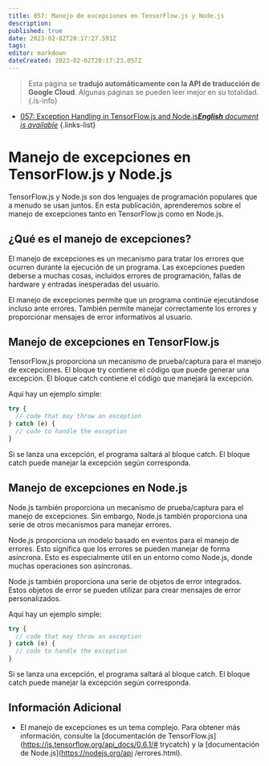 ```yaml
---
title: 057: Manejo de excepciones en TensorFlow.js y Node.js
description: 
published: true
date: 2023-02-02T20:17:27.591Z
tags: 
editor: markdown
dateCreated: 2023-02-02T20:17:23.057Z
---
```


> Esta página se **tradujo automáticamente con la API de traducción de Google Cloud**.
Algunas páginas se pueden leer mejor en su totalidad.{.is-info}



- [057: Exception Handling in TensorFlow.js and Node.js***English** document is available*](/en/Knowledge-base/TensorFlow-js/Learning/057-exception-handling-in-tensorflow-js-and-node-js)
{.links-list}


# Manejo de excepciones en TensorFlow.js y Node.js

TensorFlow.js y Node.js son dos lenguajes de programación populares que a menudo se usan juntos. En esta publicación, aprenderemos sobre el manejo de excepciones tanto en TensorFlow.js como en Node.js.

## ¿Qué es el manejo de excepciones?

El manejo de excepciones es un mecanismo para tratar los errores que ocurren durante la ejecución de un programa. Las excepciones pueden deberse a muchas cosas, incluidos errores de programación, fallas de hardware y entradas inesperadas del usuario.

El manejo de excepciones permite que un programa continúe ejecutándose incluso ante errores. También permite manejar correctamente los errores y proporcionar mensajes de error informativos al usuario.

## Manejo de excepciones en TensorFlow.js

TensorFlow.js proporciona un mecanismo de prueba/captura para el manejo de excepciones. El bloque try contiene el código que puede generar una excepción. El bloque catch contiene el código que manejará la excepción.

Aquí hay un ejemplo simple:

```javascript
try {
  // code that may throw an exception
} catch (e) {
  // code to handle the exception
}
```

Si se lanza una excepción, el programa saltará al bloque catch. El bloque catch puede manejar la excepción según corresponda.

## Manejo de excepciones en Node.js

Node.js también proporciona un mecanismo de prueba/captura para el manejo de excepciones. Sin embargo, Node.js también proporciona una serie de otros mecanismos para manejar errores.

Node.js proporciona un modelo basado en eventos para el manejo de errores. Esto significa que los errores se pueden manejar de forma asíncrona. Esto es especialmente útil en un entorno como Node.js, donde muchas operaciones son asíncronas.

Node.js también proporciona una serie de objetos de error integrados. Estos objetos de error se pueden utilizar para crear mensajes de error personalizados.

Aquí hay un ejemplo simple:

```javascript
try {
  // code that may throw an exception
} catch (e) {
  // code to handle the exception
}
```

Si se lanza una excepción, el programa saltará al bloque catch. El bloque catch puede manejar la excepción según corresponda.

## Información Adicional

- El manejo de excepciones es un tema complejo. Para obtener más información, consulte la [documentación de TensorFlow.js](https://js.tensorflow.org/api_docs/0.6.1/# trycatch) y la [documentación de Node.js](https://nodejs.org/api /errores.html).